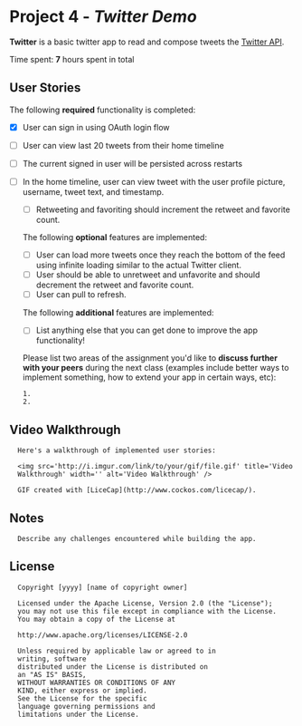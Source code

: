 # Project 4 - *Twitter Demo*

**Twitter** is a basic twitter app to read and compose tweets the
[Twitter API](https://apps.twitter.com/).

Time spent: **7** hours spent in total

## User Stories

The following **required** functionality is completed:

- [x] User can sign in using OAuth login flow
- [ ] User can view last 20 tweets from their home timeline
- [ ] The current signed in user will be persisted across restarts
- [ ] In the home timeline, user can view tweet with the user profile picture,
   username, tweet text, and timestamp.
   - [ ] Retweeting and favoriting should increment the retweet and favorite
   count.

   The following **optional** features are implemented:

   - [ ] User can load more tweets once they reach the bottom of the feed using
   infinite loading similar to the actual Twitter client.
   - [ ] User should be able to unretweet and unfavorite and should decrement
   the retweet and favorite count.
   - [ ] User can pull to refresh.

   The following **additional** features are implemented:

   - [ ] List anything else that you can get done to improve the app
   functionality!

   Please list two areas of the assignment you'd like to **discuss
   further with your peers** during the next class (examples include
         better ways to implement something, how to extend your app in certain
         ways, etc):

      1. 
      2. 

## Video Walkthrough 

      Here's a walkthrough of implemented user stories:

      <img src='http://i.imgur.com/link/to/your/gif/file.gif' title='Video
      Walkthrough' width='' alt='Video Walkthrough' />

      GIF created with [LiceCap](http://www.cockos.com/licecap/).

## Notes

      Describe any challenges encountered while building the app.

## License

      Copyright [yyyy] [name of copyright owner]

      Licensed under the Apache License, Version 2.0 (the "License");
      you may not use this file except in compliance with the License.
      You may obtain a copy of the License at

      http://www.apache.org/licenses/LICENSE-2.0

      Unless required by applicable law or agreed to in
      writing, software
      distributed under the License is distributed on
      an "AS IS" BASIS,
      WITHOUT WARRANTIES OR CONDITIONS OF ANY
      KIND, either express or implied.
      See the License for the specific
      language governing permissions and
      limitations under the License.

